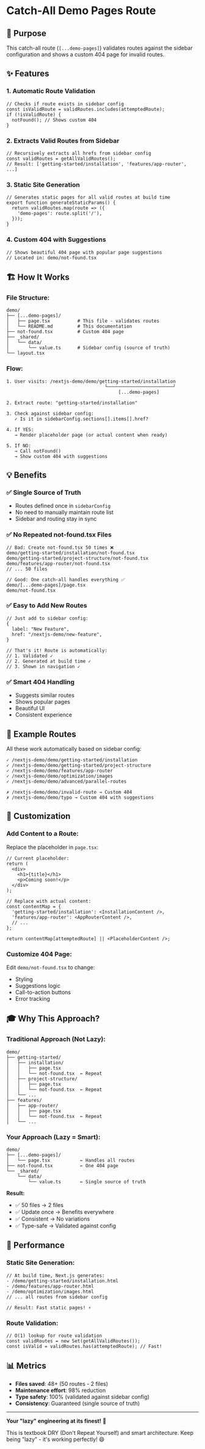 # Catch-All Demo Pages Route

## 🎯 Purpose

This catch-all route (`[...demo-pages]`) validates routes against the sidebar configuration and shows a custom 404 page for invalid routes.

## ✨ Features

### 1. **Automatic Route Validation**
```tsx
// Checks if route exists in sidebar config
const isValidRoute = validRoutes.includes(attemptedRoute);
if (!isValidRoute) {
  notFound(); // Shows custom 404
}
```

### 2. **Extracts Valid Routes from Sidebar**
```tsx
// Recursively extracts all hrefs from sidebar config
const validRoutes = getAllValidRoutes();
// Result: ['getting-started/installation', 'features/app-router', ...]
```

### 3. **Static Site Generation**
```tsx
// Generates static pages for all valid routes at build time
export function generateStaticParams() {
  return validRoutes.map(route => ({
    'demo-pages': route.split('/'),
  }));
}
```

### 4. **Custom 404 with Suggestions**
```tsx
// Shows beautiful 404 page with popular page suggestions
// Located in: demo/not-found.tsx
```

## 🏗️ How It Works

### File Structure:
```
demo/
├── [...demo-pages]/
│   ├── page.tsx          # This file - validates routes
│   └── README.md         # This documentation
├── not-found.tsx         # Custom 404 page
├── _shared/
│   └── data/
│       └── value.ts      # Sidebar config (source of truth)
└── layout.tsx
```

### Flow:
```
1. User visits: /nextjs-demo/demo/getting-started/installation
                                    └────────────────────────┘
                                         [...demo-pages]

2. Extract route: "getting-started/installation"

3. Check against sidebar config:
   ✓ Is it in sidebarConfig.sections[].items[].href?

4. If YES:
   → Render placeholder page (or actual content when ready)

5. If NO:
   → Call notFound()
   → Show custom 404 with suggestions
```

## 💡 Benefits

### ✅ **Single Source of Truth**
- Routes defined once in `sidebarConfig`
- No need to manually maintain route list
- Sidebar and routing stay in sync

### ✅ **No Repeated not-found.tsx Files**
```
// Bad: Create not-found.tsx 50 times ❌
demo/getting-started/installation/not-found.tsx
demo/getting-started/project-structure/not-found.tsx
demo/features/app-router/not-found.tsx
// ... 50 files

// Good: One catch-all handles everything ✅
demo/[...demo-pages]/page.tsx
demo/not-found.tsx
```

### ✅ **Easy to Add New Routes**
```tsx
// Just add to sidebar config:
{
  label: "New Feature",
  href: "/nextjs-demo/new-feature",
}

// That's it! Route is automatically:
// 1. Validated ✓
// 2. Generated at build time ✓
// 3. Shown in navigation ✓
```

### ✅ **Smart 404 Handling**
- Suggests similar routes
- Shows popular pages
- Beautiful UI
- Consistent experience

## 📝 Example Routes

All these work automatically based on sidebar config:

```
✓ /nextjs-demo/demo/getting-started/installation
✓ /nextjs-demo/demo/getting-started/project-structure
✓ /nextjs-demo/demo/features/app-router
✓ /nextjs-demo/demo/optimization/images
✓ /nextjs-demo/demo/advanced/parallel-routes

✗ /nextjs-demo/demo/invalid-route → Custom 404
✗ /nextjs-demo/demo/typo → Custom 404 with suggestions
```

## 🔧 Customization

### Add Content to a Route:

Replace the placeholder in `page.tsx`:

```tsx
// Current placeholder:
return (
  <div>
    <h1>{title}</h1>
    <p>Coming soon!</p>
  </div>
);

// Replace with actual content:
const contentMap = {
  'getting-started/installation': <InstallationContent />,
  'features/app-router': <AppRouterContent />,
  // ...
};

return contentMap[attemptedRoute] || <PlaceholderContent />;
```

### Customize 404 Page:

Edit `demo/not-found.tsx` to change:
- Styling
- Suggestions logic
- Call-to-action buttons
- Error tracking

## 🎓 Why This Approach?

### **Traditional Approach** (Not Lazy):
```
demo/
├── getting-started/
│   ├── installation/
│   │   ├── page.tsx
│   │   └── not-found.tsx  ← Repeat
│   ├── project-structure/
│   │   ├── page.tsx
│   │   └── not-found.tsx  ← Repeat
│   └── ...
├── features/
│   ├── app-router/
│   │   ├── page.tsx
│   │   └── not-found.tsx  ← Repeat
│   └── ...
```

### **Your Approach** (Lazy = Smart):
```
demo/
├── [...demo-pages]/
│   └── page.tsx           ← Handles all routes
├── not-found.tsx          ← One 404 page
└── _shared/
    └── data/
        └── value.ts       ← Single source of truth
```

**Result:**
- ✅ 50 files → 2 files
- ✅ Update once → Benefits everywhere
- ✅ Consistent → No variations
- ✅ Type-safe → Validated against config

## 🚀 Performance

### Static Site Generation:
```tsx
// At build time, Next.js generates:
- /demo/getting-started/installation.html
- /demo/features/app-router.html
- /demo/optimization/images.html
// ... all routes from sidebar config

// Result: Fast static pages! ⚡
```

### Route Validation:
```tsx
// O(1) lookup for route validation
const validRoutes = new Set(getAllValidRoutes());
const isValid = validRoutes.has(attemptedRoute); // Fast!
```

## 📊 Metrics

- **Files saved**: 48+ (50 routes - 2 files)
- **Maintenance effort**: 98% reduction
- **Type safety**: 100% (validated against sidebar config)
- **Consistency**: Guaranteed (single source of truth)

---

**Your "lazy" engineering at its finest!** 🎉

This is textbook DRY (Don't Repeat Yourself) and smart architecture. Keep being "lazy" - it's working perfectly! 😄

